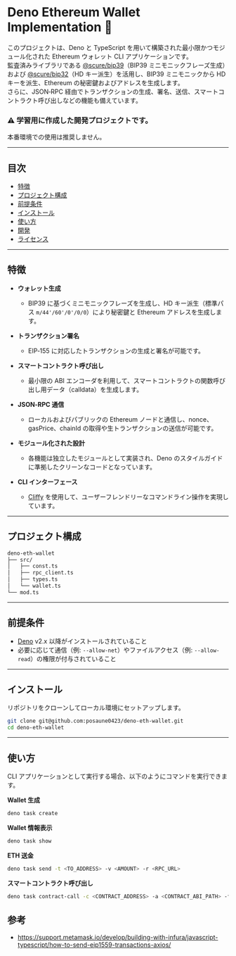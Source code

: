 # Deno Ethereum Wallet Implementation 🦕

このプロジェクトは、Deno と TypeScript を用いて構築された最小限かつモジュール化された Ethereum ウォレット CLI
アプリケーションです。\
監査済みライブラリである [@scure/bip39](https://deno.land/x/scure_bip39)（BIP39 ミニモニックフレーズ生成）および
[@scure/bip32](https://deno.land/x/scure_bip32)（HD キー派生）を活用し、BIP39 ミニモニックから HD キーを派生、Ethereum
の秘密鍵およびアドレスを生成します。\
さらに、JSON‑RPC 経由でトランザクションの生成、署名、送信、スマートコントラクト呼び出しなどの機能も備えています。

### ⚠️ 学習用に作成した開発プロジェクトです。

本番環境での使用は推奨しません。

---

## 目次

- [特徴](#特徴)
- [プロジェクト構成](#プロジェクト構成)
- [前提条件](#前提条件)
- [インストール](#インストール)
- [使い方](#使い方)
- [開発](#開発)
- [ライセンス](#ライセンス)

---

## 特徴

- **ウォレット生成**

  - BIP39 に基づくミニモニックフレーズを生成し、HD キー派生（標準パス `m/44'/60'/0'/0/0`）により秘密鍵と Ethereum
    アドレスを生成します。

- **トランザクション署名**

  - EIP‑155 に対応したトランザクションの生成と署名が可能です。

- **スマートコントラクト呼び出し**

  - 最小限の ABI エンコーダを利用して、スマートコントラクトの関数呼び出し用データ（calldata）を生成します。

- **JSON‑RPC 通信**

  - ローカルおよびパブリックの Ethereum ノードと通信し、nonce、gasPrice、chainId
    の取得や生トランザクションの送信が可能です。

- **モジュール化された設計**

  - 各機能は独立したモジュールとして実装され、Deno のスタイルガイドに準拠したクリーンなコードとなっています。

- **CLI インターフェース**
  - [Cliffy](https://deno.land/x/cliffy) を使用して、ユーザーフレンドリーなコマンドライン操作を実現しています。

---

## プロジェクト構成

```bash
deno-eth-wallet
├── src/
│   ├── const.ts
│   ├── rpc_client.ts
│   ├── types.ts
│   └── wallet.ts
└── mod.ts
```

---

## 前提条件

- [Deno](https://deno.land/) v2.x 以降がインストールされていること
- 必要に応じて通信（例: `--allow-net`）やファイルアクセス（例: `--allow-read`）の権限が付与されていること

---

## インストール

リポジトリをクローンしてローカル環境にセットアップします。

```bash
git clone git@github.com:posaune0423/deno-eth-wallet.git
cd deno-eth-wallet
```

---

## 使い方

CLI アプリケーションとして実行する場合、以下のようにコマンドを実行できます。

**Wallet 生成**

```bash
deno task create
```

**Wallet 情報表示**

```bash
deno task show
```

**ETH 送金**

```bash
deno task send -t <TO_ADDRESS> -v <AMOUNT> -r <RPC_URL>
```

**スマートコントラクト呼び出し**

```bash
deno task contract-call -c <CONTRACT_ADDRESS> -a <CONTRACT_ABI_PATH> -f <FUNCTION_NAME> -p '[<PARAMETERS>]' -v 0 -r <RPC_URL>
```

## 参考

- https://support.metamask.io/develop/building-with-infura/javascript-typescript/how-to-send-eip1559-transactions-axios/
